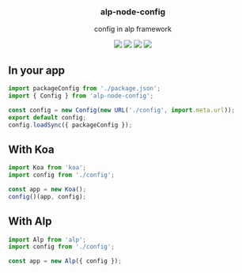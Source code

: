 <h3 align="center">
  alp-node-config
</h3>

<p align="center">
  config in alp framework
</p>

<p align="center">
  <a href="https://npmjs.org/package/alp-node-config"><img src="https://img.shields.io/npm/v/alp-node-config.svg?style=flat-square"></a>
  <a href="https://npmjs.org/package/alp-node-config"><img src="https://img.shields.io/npm/dw/alp-node-config.svg?style=flat-square"></a>
  <a href="https://npmjs.org/package/alp-node-config"><img src="https://img.shields.io/node/v/alp-node-config.svg?style=flat-square"></a>
  <a href="https://npmjs.org/package/alp-node-config"><img src="https://img.shields.io/npm/types/alp-node-config.svg?style=flat-square"></a>
</p>

## In your app

```js
import packageConfig from './package.json';
import { Config } from 'alp-node-config';

const config = new Config(new URL('./config', import.meta.url));
export default config;
config.loadSync({ packageConfig });
```

## With Koa

```js
import Koa from 'koa';
import config from './config';

const app = new Koa();
config()(app, config);
```

## With Alp

```js
import Alp from 'alp';
import config from './config';

const app = new Alp({ config });
```
